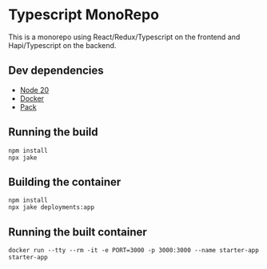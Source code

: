 # Typescript MonoRepo

This is a monorepo using React/Redux/Typescript on the frontend and Hapi/Typescript on the backend.

## Dev dependencies

 * [Node 20](https://nodejs.org/)
 * [Docker](https://www.docker.com/get-started)
 * [Pack](https://buildpacks.io/docs/tools/pack/)

## Running the build

```
npm install
npx jake
```

## Building the container

```
npm install
npx jake deployments:app
```

## Running the built container

```
docker run --tty --rm -it -e PORT=3000 -p 3000:3000 --name starter-app starter-app
```
